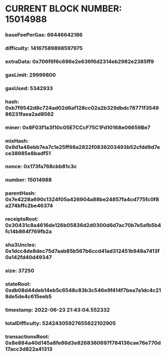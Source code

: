 # CURRENT BLOCK NUMBER: 15014988

### baseFeePerGas: 66446642186
### difficulty: 14167589898597975
### extraData: 0x706f6f6c696e2e636f6d2314eb2982e2385ff9
### gasLimit: 29999800
### gasUsed: 5342933
### hash: 0xb7f9542d8c724ad02d6af128cc02a2b329dbdc78771f354986231faea2ad8562
### miner: 0x8F03f1a3f10c05E7CCcF75C1Fd10168e06659Be7
### mixHash: 0x9d1a48ebb7ea7c1e25ff98a2822f0836203493b52cfdd9d7ece38985e8badf51
### nonce: 0x173fa768cbb81c3c
### number: 15014988
### parentHash: 0x7e4228a690c1324f05a426904a88be24857fa4cd775fc0f8a274bffc2be46374
### receiptsRoot: 0x30431c8a4616de126b05836d2d0300d6d7ac70b7e5afb5b4fc14b864f769fb2a
### sha3Uncles: 0x1dcc4de8dec75d7aab85b567b6ccd41ad312451b948a7413f0a142fd40d49347
### size: 37250
### stateRoot: 0xdb08d44deb14eb5c6548c83b3c546e9f414f7bea7a1dc4c218de5de4c615eeb5
### timestamp: 2022-06-23 21:43:04.552332
### totalDifficulty: 52424305927655622102905
### transactionsRoot: 0x8e884a40d145a8fe86d3e8268360697f784136cae76e770d17acc3d822a41313
